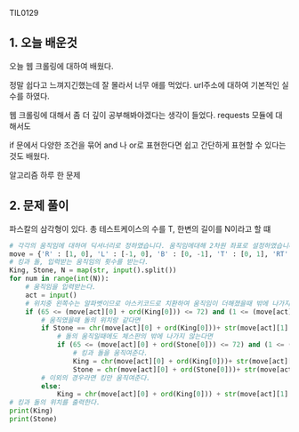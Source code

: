 TIL0129

## 1. 오늘 배운것

오늘 웹 크롤링에 대하여 배웠다.

정말 쉽다고 느껴지긴했는데 잘 몰라서 너무 애를 먹었다. url주소에 대하여 기본적인 실수를 하였다.

웹 크롤링에 대해서 좀 더 깊이 공부해봐야겠다는 생각이 들었다. requests 모듈에 대해서도

if 문에서 다양한 조건을 묶어 and 나 or로 표현한다면 쉽고 간단하게 표현할 수 있다는 것도 배웠다.



알고리즘 하루 한 문제

## 2. 문제 풀이

파스칼의 삼각형이 있다. 총 테스트케이스의 수를 T, 한변의 길이를 N이라고 할 떄 

``````python
# 각각의 움직임에 대하여 딕셔너리로 정하였습니다. 움직임에대해 2차원 좌표로 설정하였습니다.
move = {'R' : [1, 0], 'L' : [-1, 0], 'B' : [0, -1], 'T' : [0, 1], 'RT' : [1, 1], 'LT' : [-1, 1], 'RB' : [1, -1], 'LB' : [-1, -1]}
# 킹과 돌, 입력받는 움직임의 횟수를 받는다.
King, Stone, N = map(str, input().split())
for num in range(int(N)):
    # 움직임을 입력받는다.
    act = input()
    # 위치중 왼쪽수는 알파벳이므로 아스키코드로 치환하여 움직임이 더해졌을때 밖에 나가지 않도록 설정
    if (65 <= (move[act][0] + ord(King[0])) <= 72) and (1 <= (move[act][1] + int(King[1])) <= 8):
        # 움직였을때 돌의 위치랑 같다면
        if Stone == chr(move[act][0] + ord(King[0]))+ str(move[act][1] + int(King[1])):
            # 돌의 움직일때에도 체스판의 밖에 나가지 않는다면
            if (65 <= (move[act][0] + ord(Stone[0])) <= 72) and (1 <= (move[act][1] + int(Stone[1])) <= 8):
                # 킹과 돌을 움직여준다.
                King = chr(move[act][0] + ord(King[0]))+ str(move[act][1] + int(King[1]))
                Stone = chr(move[act][0] + ord(Stone[0]))+ str(move[act][1] + int(Stone[1]))
        # 이외의 경우라면 킹만 움직여준다.
        else:
            King = chr(move[act][0] + ord(King[0])) + str(move[act][1] + int(King[1]))
# 킹과 돌의 위치를 출력한다.
print(King)
print(Stone)
``````







